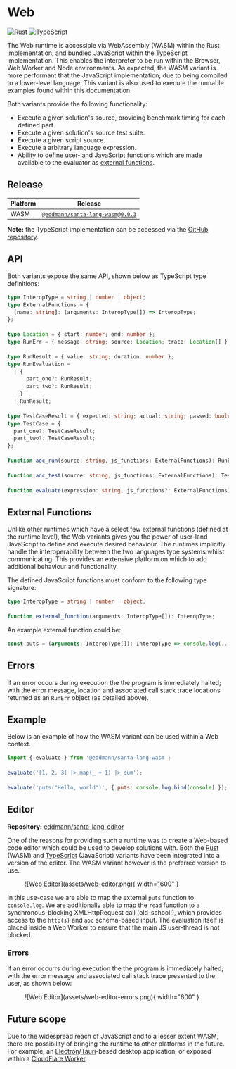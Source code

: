 # Web

[![Rust](https://img.shields.io/badge/rust-%23000000.svg?style=for-the-badge&logo=rust&logoColor=white)](https://github.com/eddmann/santa-lang-rs/tree/main/runtime/wasm) [![TypeScript](https://img.shields.io/badge/typescript-%23007ACC.svg?style=for-the-badge&logo=typescript&logoColor=white)](https://github.com/eddmann/santa-lang-ts/tree/main/src/web)

The Web runtime is accessible via WebAssembly (WASM) within the Rust implementation, and bundled JavaScript within the TypeScript implementation.
This enables the interpreter to be run within the Browser, Web Worker and Node environments.
As expected, the WASM variant is more performant that the JavaScript implementation, due to being compiled to a lower-level language.
This variant is also used to execute the runnable examples found within this documentation.

Both variants provide the following functionality:

- Execute a given solution's source, providing benchmark timing for each defined part.
- Execute a given solution's source test suite.
- Execute a given script source.
- Execute a arbitrary language expression.
- Ability to define user-land JavaScript functions which are made available to the evaluator as [external functions](language.md#external).

## Release

| Platform | Release                                                                                               |
| -------- | ----------------------------------------------------------------------------------------------------- |
| WASM     | [`@eddmann/santa-lang-wasm@0.0.3`](https://github.com/eddmann/santa-lang-rs/pkgs/npm/santa-lang-wasm) |

**Note:** the TypeScript implementation can be accessed via the [GitHub repository](https://github.com/eddmann/santa-lang-ts).

## API

Both variants expose the same API, shown below as TypeScript type definitions:

```typescript
type InteropType = string | number | object;
type ExternalFunctions = {
  [name: string]: (arguments: InteropType[]) => InteropType;
};

type Location = { start: number; end: number };
type RunErr = { message: string; source: Location; trace: Location[] };

type RunResult = { value: string; duration: number };
type RunEvaluation =
  | {
      part_one?: RunResult;
      part_two?: RunResult;
    }
  | RunResult;

type TestCaseResult = { expected: string; actual: string; passed: boolean };
type TestCase = {
  part_one?: TestCaseResult;
  part_two?: TestCaseResult;
};

function aoc_run(source: string, js_functions: ExternalFunctions): RunEvaluation | RunErr;

function aoc_test(source: string, js_functions: ExternalFunctions): TestCase[] | RunErr;

function evaluate(expression: string, js_functions?: ExternalFunctions): string | RunErr;
```

## External Functions

Unlike other runtimes which have a select few external functions (defined at the runtime level), the Web variants gives you the power of user-land JavaScript to define and execute desired behaviour.
The runtimes implicitly handle the interoperability between the two languages type systems whilst communicating.
This provides an extensive platform on which to add additional behaviour and functionality.

The defined JavaScript functions must conform to the following type signature:

```typescript
type InteropType = string | number | object;

function external_function(arguments: InteropType[]): InteropType;
```

An example external function could be:

```js
const puts = (arguments: InteropType[]): InteropType => console.log(...arguments);
```

## Errors

If an error occurs during execution the the program is immediately halted; with the error message, location and associated call stack trace locations returned as an `RunErr` object (as detailed above).

## Example

Below is an example of how the WASM variant can be used within a Web context.

```js
import { evaluate } from '@eddmann/santa-lang-wasm';

evaluate('[1, 2, 3] |> map(_ + 1) |> sum');

evaluate('puts("Hello, world")', { puts: console.log.bind(console) });
```

## Editor

**Repository:** [eddmann/santa-lang-editor](https://github.com/eddmann/santa-lang-editor)

One of the reasons for providing such a runtime was to create a Web-based code editor which could be used to develop solutions with.
Both the [Rust](https://eddmann.com/santa-lang-editor/) (WASM) and [TypeScript](https://eddmann.com/santa-lang-ts/) (JavaScript) variants have been integrated into a version of the editor.
The WASM variant however is the preferred version to use.

<figure markdown>
  <a href="https://eddmann.com/santa-lang-editor/">![Web Editor](assets/web-editor.png){ width="600" }</a>
</figure>

In this use-case we are able to map the external `puts` function to `console.log`.
We are additionally able to map the `read` function to a synchronous-blocking XMLHttpRequest call (old-school!), which provides access to the `http(s)` and `aoc` schema-based input.
The evaluation itself is placed inside a Web Worker to ensure that the main JS user-thread is not blocked.

### Errors

If an error occurrs during execution the the program is immediately halted; with the error message and associated call stack trace presented to the user, as shown below:

<figure markdown>
  ![Web Editor](assets/web-editor-errors.png){ width="600" }
</figure>

## Future scope

Due to the widespread reach of JavaScript and to a lesser extent WASM, there are possibility of bringing the runtime to other platforms in the future.
For example, an [Electron](https://www.electronjs.org/)/[Tauri](https://tauri.app/)-based desktop application, or exposed within a [CloudFlare Worker](https://workers.cloudflare.com/).
